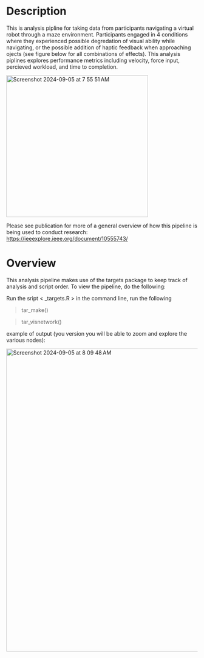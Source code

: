 # Description

This is analysis pipline for taking data from participants navigating a virtual robot through a maze environment. Participants engaged in 4 conditions where they experienced
possible degredation of visual ability while navigating, or the possible addition of haptic feedback when approaching ojects (see figure below for all combinations of effects). 
This analysis piplines explores performance metrics including velocity, force input, percieved workload, and time to completion.

<img width="373" alt="Screenshot 2024-09-05 at 7 55 51 AM" src="https://github.com/user-attachments/assets/f01512dc-1f24-4943-a206-dfb84360940b">

Please see publication for more of a general overview of how this pipeline is being used to conduct research: 
https://ieeexplore.ieee.org/document/10555743/


# Overview

This analysis pipeline makes use of the targets package to keep track of analysis and script order. To view the pipeline, do the following: 

Run the sript < _targets.R > 
in the command line, run the following
> tar_make()

> tar_visnetwork()

example of output (you version you will be able to zoom and explore the various nodes):

<img width="797" alt="Screenshot 2024-09-05 at 8 09 48 AM" src="https://github.com/user-attachments/assets/b54e9dfe-d52b-46c4-9615-288347caee1a">
